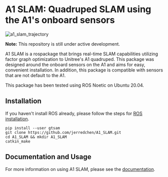 # A1 SLAM: Quadruped SLAM using the A1's onboard sensors

![a1_slam_trajectory](misc/a1_slam_trajectory.gif)

**Note:** This repository is still under active development.

A1 SLAM is a rospackage that brings real-time SLAM capabilities utilizing factor graph optimization to Unitree's A1 quadruped. This package was designed around the onboard sensors on the A1 and aims for easy, convenient installation. In addition, this package is compatible with sensors that are not default to the A1.

This package has been tested using ROS Noetic on Ubuntu 20.04.

## Installation

If you haven't install ROS already, please follow the steps for [ROS installation](http://wiki.ros.org/ROS/Installation).

```
pip install --user gtsam
git clone https://github.com/jerredchen/A1_SLAM.git
cd A1_SLAM && mkdir A1_SLAM
catkin_make
```

## Documentation and Usage

For more information on using A1 SLAM, please see the [documentation](a1-slam.rtfd.io).
